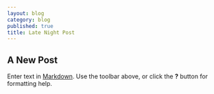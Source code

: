 ```yaml
---
layout: blog
category: blog
published: true
title: Late Night Post
---
```


## A New Post

Enter text in [Markdown](http://daringfireball.net/projects/markdown/). Use the toolbar above, or click the **?** button for formatting help.